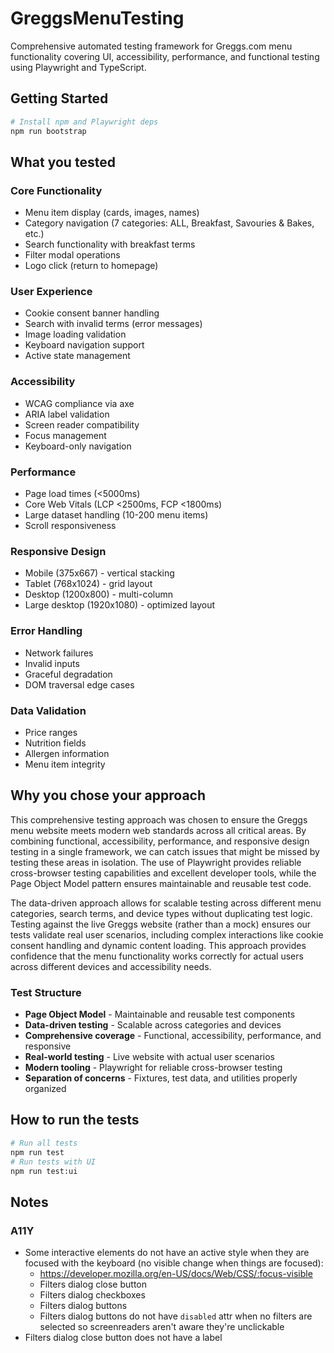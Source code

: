 # GreggsMenuTesting

Comprehensive automated testing framework for Greggs.com menu functionality covering UI, accessibility, performance, and functional testing using Playwright and TypeScript.

## Getting Started

```sh
# Install npm and Playwright deps
npm run bootstrap
```

## What you tested

### Core Functionality

- Menu item display (cards, images, names)
- Category navigation (7 categories: ALL, Breakfast, Savouries & Bakes, etc.)
- Search functionality with breakfast terms
- Filter modal operations
- Logo click (return to homepage)

### User Experience

- Cookie consent banner handling
- Search with invalid terms (error messages)
- Image loading validation
- Keyboard navigation support
- Active state management

### Accessibility

- WCAG compliance via axe
- ARIA label validation
- Screen reader compatibility
- Focus management
- Keyboard-only navigation

### Performance

- Page load times (<5000ms)
- Core Web Vitals (LCP <2500ms, FCP <1800ms)
- Large dataset handling (10-200 menu items)
- Scroll responsiveness

### Responsive Design

- Mobile (375x667) - vertical stacking
- Tablet (768x1024) - grid layout
- Desktop (1200x800) - multi-column
- Large desktop (1920x1080) - optimized layout

### Error Handling

- Network failures
- Invalid inputs
- Graceful degradation
- DOM traversal edge cases

### Data Validation

- Price ranges
- Nutrition fields
- Allergen information
- Menu item integrity

## Why you chose your approach

This comprehensive testing approach was chosen to ensure the Greggs menu website meets modern web standards across all critical areas. By combining functional, accessibility, performance, and responsive design testing in a single framework, we can catch issues that might be missed by testing these areas in isolation. The use of Playwright provides reliable cross-browser testing capabilities and excellent developer tools, while the Page Object Model pattern ensures maintainable and reusable test code.

The data-driven approach allows for scalable testing across different menu categories, search terms, and device types without duplicating test logic. Testing against the live Greggs website (rather than a mock) ensures our tests validate real user scenarios, including complex interactions like cookie consent handling and dynamic content loading. This approach provides confidence that the menu functionality works correctly for actual users across different devices and accessibility needs.

### Test Structure

- **Page Object Model** - Maintainable and reusable test components
- **Data-driven testing** - Scalable across categories and devices
- **Comprehensive coverage** - Functional, accessibility, performance, and responsive
- **Real-world testing** - Live website with actual user scenarios
- **Modern tooling** - Playwright for reliable cross-browser testing
- **Separation of concerns** - Fixtures, test data, and utilities properly organized

## How to run the tests

```sh
# Run all tests
npm run test
# Run tests with UI
npm run test:ui
```

## Notes

### A11Y

- Some interactive elements do not have an active style when they are focused with the keyboard (no visible change when things are focused):
  - https://developer.mozilla.org/en-US/docs/Web/CSS/:focus-visible
  - Filters dialog close button
  - Filters dialog checkboxes
  - Filters dialog buttons
  - Filters dialog buttons do not have `disabled` attr when no filters are selected so screenreaders aren't aware they're unclickable
- Filters dialog close button does not have a label
